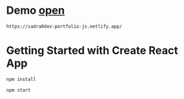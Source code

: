 # Demo [open](https://sadra0dev-portfolio-js.netlify.app/)
```bash
https://sadra0dev-portfolio-js.netlify.app/
```

# Getting Started with Create React App
```bash
npm install
```

```bash
npm start
```
